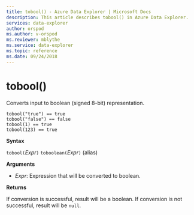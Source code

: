 ```yaml
---
title: tobool() - Azure Data Explorer | Microsoft Docs
description: This article describes tobool() in Azure Data Explorer.
services: data-explorer
author: orspod
ms.author: v-orspod
ms.reviewer: mblythe
ms.service: data-explorer
ms.topic: reference
ms.date: 09/24/2018
---
```

# tobool()

Converts input to boolean (signed 8-bit) representation.

```kusto
tobool("true") == true
tobool("false") == false
tobool(1) == true
tobool(123) == true
```

**Syntax**

`tobool(`*Expr*`)`
`toboolean(`*Expr*`)` (alias)

**Arguments**

* *Expr*: Expression that will be converted to boolean. 

**Returns**

If conversion is successful, result will be a boolean.
If conversion is not successful, result will be `null`.
 